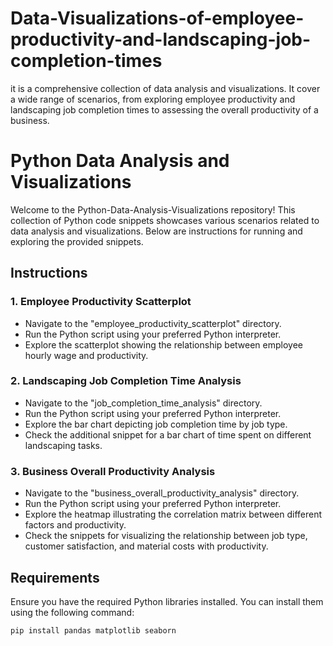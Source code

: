 # Data-Visualizations-of-employee-productivity-and-landscaping-job-completion-times
 it is a comprehensive collection of data analysis and visualizations. It cover a wide range of scenarios, from exploring employee productivity and landscaping job completion times to assessing the overall productivity of a business.

# Python Data Analysis and Visualizations

Welcome to the Python-Data-Analysis-Visualizations repository! This collection of Python code snippets showcases various scenarios related to data analysis and visualizations. Below are instructions for running and exploring the provided snippets.

## Instructions

### 1. Employee Productivity Scatterplot

- Navigate to the "employee_productivity_scatterplot" directory.
- Run the Python script using your preferred Python interpreter.
- Explore the scatterplot showing the relationship between employee hourly wage and productivity.

### 2. Landscaping Job Completion Time Analysis

- Navigate to the "job_completion_time_analysis" directory.
- Run the Python script using your preferred Python interpreter.
- Explore the bar chart depicting job completion time by job type.
- Check the additional snippet for a bar chart of time spent on different landscaping tasks.

### 3. Business Overall Productivity Analysis

- Navigate to the "business_overall_productivity_analysis" directory.
- Run the Python script using your preferred Python interpreter.
- Explore the heatmap illustrating the correlation matrix between different factors and productivity.
- Check the snippets for visualizing the relationship between job type, customer satisfaction, and material costs with productivity.

## Requirements

Ensure you have the required Python libraries installed. You can install them using the following command:

```bash
pip install pandas matplotlib seaborn
